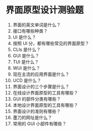 # 界面原型设计测验题

1. 界面的英文单词是什么？  
2. 接口有哪些种类？  
3. UI 是什么？  
4. 按照 UI 分，都有哪些常见的界面原型？  
5. CLIs 是什么？  
6. GUI 是什么？  
7. TUI 是什么？  
8. WUI 是什么？  
9. 现在主流的应用界面是什么？  
10. UCD 是什么？  
11. 界面设计的三个步骤是什么？  
12. 在线设计界面原型的工具有哪些？  
13. GUI 的部件分类有哪些？
14. 本地设计界面原型的工具有哪些？  
15. 界面设计的准则有哪些？  
16. 墨刀的网址是什么？  
17. 常用的 GUI 小部件有哪些？  
